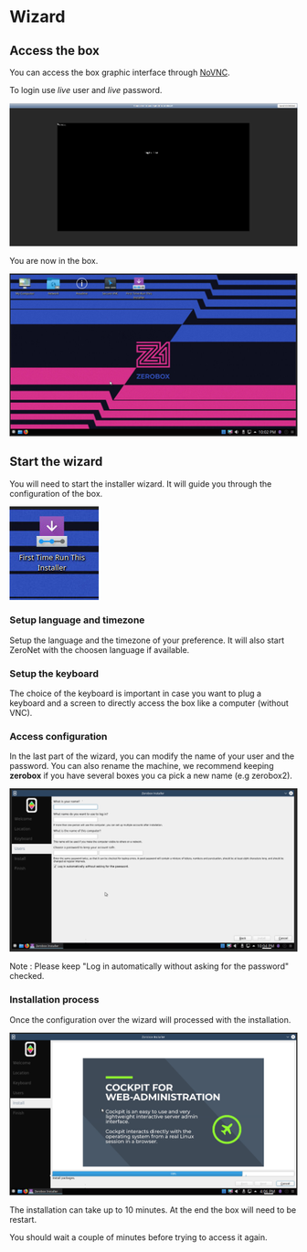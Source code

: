 # Wizard

## Access the box

You can access the box graphic interface through [NoVNC](https://novnc.com/info.html).

To login use *live* user and *live* password.

![NOVNC](./img/novnc.png)

You are now in the box.

![Zerobox](./img/zerobox.png)

## Start the wizard

You will need to start the installer wizard. It will guide you through the configuration of the box.

![Wizard Icon](./img/wizard-icon.png)

### Setup language and timezone

Setup the language and the timezone of your preference. It will also start ZeroNet with the choosen language if available.

### Setup the keyboard

The choice of the keyboard is important in case you want to plug a keyboard and a screen to directly access the box like a computer (without VNC).

### Access configuration

In the last part of the wizard, you can modify the name of your user and the password. You can also rename the machine, we recommend keeping **zerobox** if you have several boxes you ca pick a new name (e.g zerobox2).

![Wizard Form](./img/wizard-form.png)

Note : Please keep "Log in automatically without asking for the password" checked.

### Installation process

Once the configuration over the wizard will processed with the installation.

![Wizard Installation](./img/wizard-installation.png)

The installation can take up to 10 minutes. At the end the box will need to be restart.


You should wait a couple of minutes before trying to access it again.
